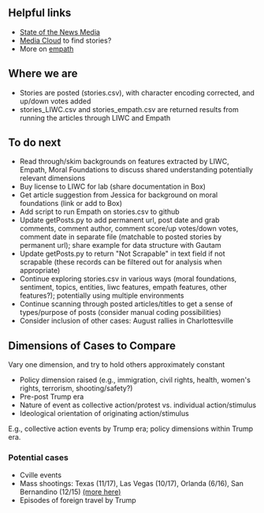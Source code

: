 ## Helpful links

 * [State of the News Media](http://www.pewresearch.org/topics/state-of-the-news-media/)
 * [Media Cloud](https://mediacloud.org/tools) to find stories? 
 * More on [empath](https://hci.stanford.edu/publications/2016/ethan/empath-chi-2016.pdf)
 
 ## Where we are
  * Stories are posted (stories.csv), with character encoding corrected, and up/down votes added
  * stories_LIWC.csv and stories_empath.csv are returned results from running the articles through LIWC and Empath

## To do next
  * Read through/skim backgrounds on features extracted by LIWC, Empath, Moral Foundations to discuss shared understanding potentially relevant dimensions
  * Buy license to LIWC for lab (share documentation in Box)
  * Get article suggestion from Jessica for background on moral foundations (link or add to Box)
  * Add script to run Empath on stories.csv to github
  * Update getPosts.py to add permanent url, post date and grab comments, comment author, comment score/up votes/down votes, comment date in separate file (matchable to posted stories by permanent url); share example for data structure with Gautam
  * Update getPosts.py to return "Not Scrapable" in text field if not scrapable (these records can be filtered out for analysis when appropriate)
  * Continue exploring stories.csv in various ways (moral foundations, sentiment, topics, entities, liwc features, empath features, other features?); potentially using multiple environments
  * Continue scanning through posted articles/titles to get a sense of types/purpose of posts (consider manual coding possibilities)
  * Consider inclusion of other cases: August rallies in Charlottesville

 ## Dimensions of Cases to Compare

Vary one dimension, and try to hold others approximately constant

* Policy dimension raised (e.g., immigration, civil rights, health, women's rights, terrorism, shooting/safety?)
* Pre-post Trump era
* Nature of event as collective action/protest vs. individual action/stimulus
* Ideological orientation of originating action/stimulus 

E.g., collective action events by Trump era; policy dimensions within Trump era.

### Potential cases

* Cville events
* Mass shootings: Texas (11/17), Las Vegas (10/17), Orlanda (6/16), San Bernandino (12/15) [(more here)](http://www.gannett-cdn.com/GDContent/mass-killings/index.html#frequency)
* Episodes of foreign travel by Trump
